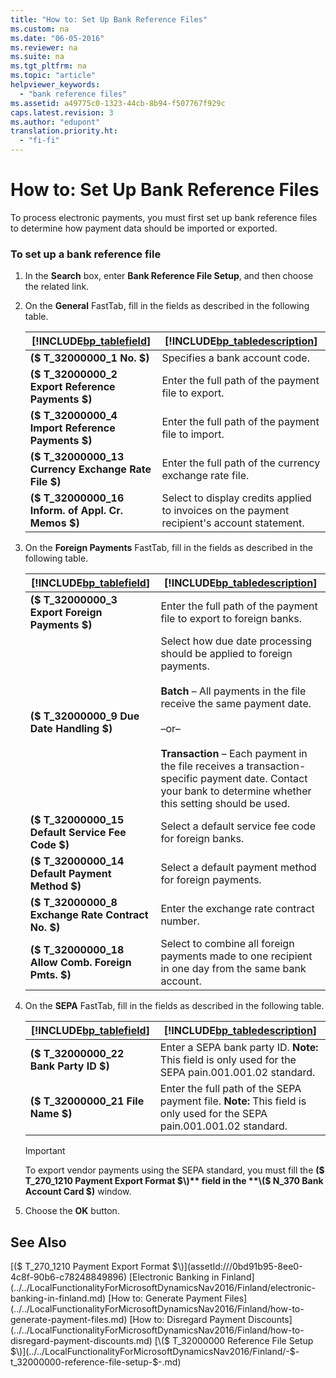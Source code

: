 ```yaml
---
title: "How to: Set Up Bank Reference Files"
ms.custom: na
ms.date: "06-05-2016"
ms.reviewer: na
ms.suite: na
ms.tgt_pltfrm: na
ms.topic: "article"
helpviewer_keywords: 
  - "bank reference files"
ms.assetid: a49775c0-1323-44cb-8b94-f507767f929c
caps.latest.revision: 3
ms.author: "edupont"
translation.priority.ht: 
  - "fi-fi"
---
```

# How to: Set Up Bank Reference Files
To process electronic payments, you must first set up bank reference files to determine how payment data should be imported or exported.  
  
### To set up a bank reference file  
  
1.  In the **Search** box, enter **Bank Reference File Setup**, and then choose the related link.  
  
2.  On the **General** FastTab, fill in the fields as described in the following table.  
  
    |[!INCLUDE[bp_tablefield](../../ApplicationDesign/includes/bp_tablefield_md.md)]|[!INCLUDE[bp_tabledescription](../../ApplicationDesign/includes/bp_tabledescription_md.md)]|  
    |---------------------------------|---------------------------------------|  
    |**\($ T\_32000000\_1 No. $\)**|Specifies a bank account code.|  
    |**\($ T\_32000000\_2 Export Reference Payments $\)**|Enter the full path of the payment file to export.|  
    |**\($ T\_32000000\_4 Import Reference Payments $\)**|Enter the full path of the payment file to import.|  
    |**\($ T\_32000000\_13  Currency Exchange Rate File $\)**|Enter the full path of the currency exchange rate file.|  
    |**\($ T\_32000000\_16 Inform. of Appl. Cr. Memos $\)**|Select to display credits applied to invoices on the payment recipient's account statement.|  
  
3.  On the **Foreign Payments** FastTab, fill in the fields as described in the following table.  
  
    |[!INCLUDE[bp_tablefield](../../ApplicationDesign/includes/bp_tablefield_md.md)]|[!INCLUDE[bp_tabledescription](../../ApplicationDesign/includes/bp_tabledescription_md.md)]|  
    |---------------------------------|---------------------------------------|  
    |**\($ T\_32000000\_3 Export Foreign Payments $\)**|Enter the full path of the payment file to export to foreign banks.|  
    |**\($ T\_32000000\_9 Due Date Handling $\)**|Select how due date processing should be applied to foreign payments.<br /><br /> **Batch** – All payments in the file receive the same payment date.<br /><br /> –or–<br /><br /> **Transaction** – Each payment in the file receives a transaction\-specific payment date. Contact your bank to determine whether this setting should be used.|  
    |**\($ T\_32000000\_15 Default Service Fee Code $\)**|Select a default service fee code for foreign banks.|  
    |**\($ T\_32000000\_14 Default Payment Method $\)**|Select a default payment method for foreign payments.|  
    |**\($ T\_32000000\_8 Exchange Rate Contract No. $\)**|Enter the exchange rate contract number.|  
    |**\($ T\_32000000\_18 Allow Comb. Foreign Pmts. $\)**|Select to combine all foreign payments made to one recipient in one day from the same bank account.|  
  
4.  On the **SEPA** FastTab, fill in the fields as described in the following table.  
  
    |[!INCLUDE[bp_tablefield](../../ApplicationDesign/includes/bp_tablefield_md.md)]|[!INCLUDE[bp_tabledescription](../../ApplicationDesign/includes/bp_tabledescription_md.md)]|  
    |---------------------------------|---------------------------------------|  
    |**\($ T\_32000000\_22 Bank Party ID $\)**|Enter a SEPA bank party ID. **Note:**  This field is only used for the SEPA pain.001.001.02 standard.|  
    |**\($ T\_32000000\_21 File Name $\)**|Enter the full path of the SEPA payment file. **Note:**  This field is only used for the SEPA pain.001.001.02 standard.|  
  
    > [!IMPORTANT]  
    >  To export vendor payments using the SEPA standard, you must fill the **\($ T\_270\_1210 Payment Export Format $\)** field in the **\($ N\_370 Bank Account Card $\)** window.  
  
5.  Choose the **OK** button.  
  
## See Also  
 [\($ T\_270\_1210 Payment Export Format $\)](assetId:///0bd91b95-8ee0-4c8f-90b6-c78248849896)   
 [Electronic Banking in Finland](../../LocalFunctionalityForMicrosoftDynamicsNav2016/Finland/electronic-banking-in-finland.md)   
 [How to: Generate Payment Files](../../LocalFunctionalityForMicrosoftDynamicsNav2016/Finland/how-to-generate-payment-files.md)   
 [How to: Disregard Payment Discounts](../../LocalFunctionalityForMicrosoftDynamicsNav2016/Finland/how-to-disregard-payment-discounts.md)   
 [\($ T\_32000000 Reference File Setup $\)](../../LocalFunctionalityForMicrosoftDynamicsNav2016/Finland/-$-t_32000000-reference-file-setup-$-.md)